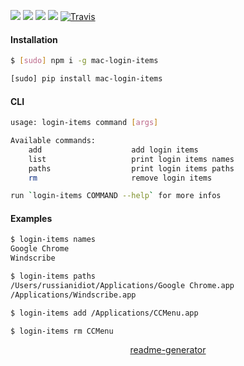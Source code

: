 <!--
https://pypi.org/project/readme-generator/
-->

[![](https://img.shields.io/badge/OS-MacOS-blue.svg?longCache=True)]()
[![](https://img.shields.io/pypi/pyversions/mac-login-items.svg?longCache=True)](https://pypi.org/project/mac-login-items/)
[![](https://img.shields.io/pypi/v/mac-login-items.svg?maxAge=3600)](https://pypi.org/project/mac-login-items/)
[![](https://img.shields.io/npm/v/mac-login-items.svg?maxAge=3600)](https://www.npmjs.com/package/mac-login-items)
[![Travis](https://api.travis-ci.org/looking-for-a-job/mac-login-items.svg?branch=master)](https://travis-ci.org/looking-for-a-job/mac-login-items/)

#### Installation
```bash
$ [sudo] npm i -g mac-login-items
```
```bash
[sudo] pip install mac-login-items
```

#### CLI
```bash
usage: login-items command [args]

Available commands:
    add                    add login items
    list                   print login items names
    paths                  print login items paths
    rm                     remove login items

run `login-items COMMAND --help` for more infos
```

#### Examples
```bash
$ login-items names
Google Chrome
Windscribe
```

```bash
$ login-items paths
/Users/russianidiot/Applications/Google Chrome.app
/Applications/Windscribe.app
```

```bash
$ login-items add /Applications/CCMenu.app
```

```bash
$ login-items rm CCMenu
```

<p align="center">
    <a href="https://pypi.org/project/readme-generator/">readme-generator</a>
</p>